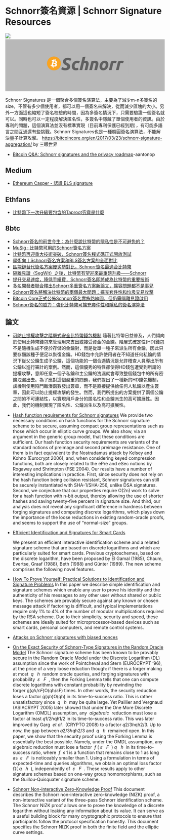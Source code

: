 # Schnorr簽名資源 | Schnorr Signature Resources

![](https://img.shields.io/badge/Powered%20by-Chen%20Po%20Wei-blue.svg)
![](image.png)

Schnorr Signatures 是一個聚合多個簽名演算法，主要為了減少m-n多簽名的size，不管有多少個使用者，都可以用一個簽名來解決，從而減少區塊的大小。另外一方面這也縮短了簽名校驗的時間，因為多簽名情況下，只需要驗證一個簽名就可以。同時也可以一定程度解決匿名性，多簽名中隱藏了單個使用者的資訊。由於專利的問題，這個演算法並沒有標準實現（目前專利保護已經到期），有可能多語言之間互通還有些挑戰。Schnorr Signatures也是一種橢圓簽名演算法，不能解決量子計算攻擊。
<https://bitcoincore.org/en/2017/03/23/schnorr-signature-aggregation/> by 三眼世界

-   [Bitcoin Q&A: Schnorr signatures and the privacy roadmap](https://www.youtube.com/watch?v=JeJzwZgxF50)-aantonop

## Medium

-   [Ethereum Casper - 認識 BLS signature](article/EthereumCasper-認識BLSsignature.md)

## Ethfans

-   [比特幣下一次升級要包含的Taproot究竟是什麼](article/比特幣下一次升級要包含的Taproot究竟是什麼.md)

## 8btc

-   [Schnorr簽名的前世今生：為什麼說比特幣的隱私性是不可避免的？](article/Schnorr簽名的前世今生：為什麼說比特幣的隱私性是不可避免的？.md)
-   [MuSig : 比特幣可用的Schnorr簽名方案](article/MuSig:比特幣可用的Schnorr簽名方案.md)
-   [比特幣再迎重大技術突破，Schnorr簽名程式碼正式開放測試](article/比特幣再迎重大技術突破，Schnorr簽名程式碼正式開放測試.md)
-   [學術向丨Schnorr簽名方案和BLS簽名方案的全面對比](article/學術向丨Schnorr簽名方案和BLS簽名方案的全面對比.md)
-   [區塊鏈替代簽名方案優劣勢對比，Schnorr簽名最適合比特幣](article/區塊鏈替代簽名方案優劣勢對比，Schnorr簽名最適合比特幣.md)
-   [隔離見證（SegWit）之後，比特幣有望迎來最重磅升級——Schnorr](article/隔離見證（SegWit）之後，比特幣有望迎來最重磅升級——Schnorr.md)
-   [提升交易速度，降低手續費，Schnorr簽名即將成為比特幣的重要技術](article/提升交易速度，降低手續費，Schnorr簽名即將成為比特幣的重要技術.md)
-   [多名開發者聯合釋出Schnorr多重簽名方案新論文，擴容問題都不是事兒](article/多名開發者聯合釋出Schnorr多重簽名方案新論文，擴容問題都不是事兒.md)
-   [Schnorr簽名將解決比特幣的兩個最大問題：擴充套件性和垃圾交易攻擊](article/Schnorr簽名將解決比特幣的兩個最大問題：擴充套件性和垃圾交易攻擊.md)
-   [Bitcoin Core正式公佈Schnorr簽名實施路線圖，但仍需隔離見證啟用](article/BitcoinCore正式公佈Schnorr簽名實施路線圖，但仍需隔離見證啟用.md)
-   [Schnorr簽名的威力：強化比特幣可擴充套件性和隱私的簽名演算法](article/Schnorr簽名的威力：強化比特幣可擴充套件性和隱私的簽名演算法.md)

## 論文

-   [可防止提權攻擊之階層式安全比特幣錢包機制](https://hdl.handle.net/11296/kuku5v)
    隨著比特幣日益普及，人們傾向於使用比特幣錢包來管理用來支出或接受資金的金鑰。階層式確定性(HD)錢包不是隨機生成不便於存儲的金鑰對，而是從單一種子來派生所有金鑰，因此只要存儲該種子便足以恢復金鑰。HD錢包中允許使用者在不知道任何私鑰的情況下從父公鑰生成子公鑰，這個功能的一個合適情況是允許稽查人員導出所有公鑰以進行審計的案例。然而，這個優秀的特性卻使得HD錢包遭受到所謂的提權攻擊，意即任意一個子私鑰和主公鑰的洩漏就會導致整個錢包中的所有密鑰洩漏出去。為了應對這個嚴重的問題，我們提出了一種新的HD錢包機制，該機制使用陷門雜湊函數發出簽章，而不是直接提供給任何人私鑰以產生簽章，因此可以防止提權攻擊的發生。然而，我們所提出的方案提供了兩個公鑰之間的不可連結性，以實現用戶身分的匿名性和金鑰派生的高可擴展性。因此，我們的機制實現了匿名性、公鑰派生以及高可擴展性。

-   [Hash function requirements for Schnorr signatures](paper/Hash-Function-Requirements-for-Schnorr-Signatures.pdf)
    We provide two necessary conditions on hash functions for the Schnorr signature scheme to be secure, assuming compact group representations such as those which occur in elliptic curve groups. We also show, via an argument in the generic group model, that these conditions are sufficient. Our hash function security requirements are variants of the standard notions of preimage and second preimage resistance. One of them is in fact equivalent to the Nostradamus attack by Kelsey and Kohno (Eurocrypt 2006), and, when considering keyed compression functions, both are closely related to the ePre and eSec notions by Rogaway and Shrimpton (FSE 2004).
    Our results have a number of interesting implications in practice. First, since security does not rely on the hash function being collision resistant, Schnorr signatures can still be securely instantiated with SHA-1/SHA-256, unlike DSA signatures. Second, we conjecture that our properties require O(2n) work to solve for a hash function with n-bit output, thereby allowing the use of shorter hashes and saving twenty-five percent in signature size. And third, our analysis does not reveal any significant difference in hardness between forging signatures and computing discrete logarithms, which plays down the importance of the loose reductions in existing random-oracle proofs, and seems to support the use of “normal-size” groups.

-   [Efficient Identification and Signatures for Smart Cards](http://sci-hub.tw/https://link.springer.com/chapter/10.1007%2F0-387-34805-0_22)

    We present an efficient interactive identification scheme and a related signature scheme that are based on discrete logarithms and which are particularly suited for smart cards. Previous cryptoschemes, based on the discrete logarithm, have been proposed by El Gamal (1985), Chaum, Evertse, Graaf (1988), Beth (1988) and Günter (1989). The new scheme comprises the following novel features.


-   [How To Prove Yourself: Practical Solutions to Identification and Signature Problems](http://sci-hub.tw/https://link.springer.com/chapter/10.1007%2F3-540-47721-7_12)
    In this paper we describe simple identification and signature schemes which enable any user to prove his identity and the authenticity of his messages to any other user without shared or public keys. The schemes are provably secure against any known or chosen message attack if factoring is difficult, and typical implementations require only 1% to 4% of the number of modular multiplications required by the RSA scheme. Due to their simplicity, security and speed, these schemes are ideally suited for microprocessor-based devices such as smart cards, personal computers, and remote control systems.


-   [Attacks on Schnorr signatures with biased nonces](https://ecc2017.cs.ru.nl/slides/ecc2017-tibouchi.pdf)
-   [On the Exact Security of Schnorr-Type Signatures in the Random Oracle Model](https://eprint.iacr.org/2012/029.pdf)
    The Schnorr signature scheme has been known to be provably secure in the Random Oracle Model under the Discrete Logarithm (DL) assumption since the work of Pointcheval and Stern (EUROCRYPT ’96), at the price of a very loose reduction though: if there is a forger making at most  _q_   _h_  random oracle queries, and forging signatures with probability  _ε_   _F_  , then the Forking Lemma tells that one can compute discrete logarithms with constant probability by rewinding the forger (𝑞ℎ/𝜀𝐹)O(qh/εF) times. In other words, the security reduction loses a factor (𝑞ℎ)O(qh) in its time-to-success ratio. This is rather unsatisfactory since  _q_   _h_  may be quite large. Yet Paillier and Vergnaud (ASIACRYPT 2005) later showed that under the One More Discrete Logarithm (OMDL) assumption, any  _algebraic_  reduction must lose a factor at least 𝑞1/2ℎqh1/2 in its time-to-success ratio. This was later improved by Garg  _et al._  (CRYPTO 2008) to a factor 𝑞2/3ℎqh2/3. Up to now, the gap between 𝑞2/3ℎqh2/3 and  _q_   _h_  remained open. In this paper, we show that the security proof using the Forking Lemma is essentially the best possible. Namely, under the OMDL assumption, any algebraic reduction must lose a factor  _f_ ( _ε_   _F_  ) _q_   _h_  in its time-to-success ratio, where  _f_  ≤ 1 is a function that remains close to 1 as long as  _ε_   _F_  is noticeably smaller than 1. Using a formulation in terms of expected-time and queries algorithms, we obtain an optimal loss factor Ω( _q_   _h_  ), independently of  _ε_   _F_  . These results apply to other signature schemes based on one-way group homomorphisms, such as the Guillou-Quisquater signature scheme.


-   [Schnorr Non-interactive Zero-Knowledge Proof](https://www.rfc-editor.org/rfc/pdfrfc/rfc8235.txt.pdf)
    This document describes the Schnorr non-interactive zero-knowledge (NIZK) proof, a non-interactive variant of the three-pass Schnorr identification scheme. The Schnorr NIZK proof allows one to prove the knowledge of a discrete logarithm without leaking any information about its value. It can serve as a useful building block for many cryptographic protocols to ensure that participants follow the protocol specification honestly. This document specifies the Schnorr NIZK proof in both the finite field and the elliptic curve settings.
